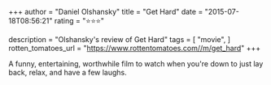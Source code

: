 +++
author = "Daniel Olshansky"
title = "Get Hard"
date = "2015-07-18T08:56:21"
rating = "⭐⭐⭐"

description = "Olshansky's review of Get Hard"
tags = [
    "movie",
]
rotten_tomatoes_url = "https://www.rottentomatoes.com//m/get_hard"
+++

A funny, entertaining, worthwhile film to watch when you're down to just lay back, relax, and have a few laughs.
